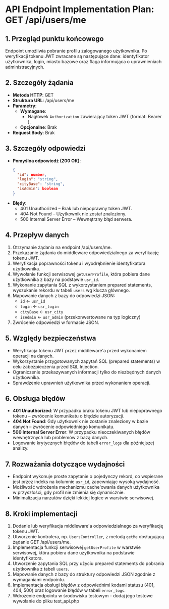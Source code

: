 # API Endpoint Implementation Plan: GET /api/users/me

## 1. Przegląd punktu końcowego
Endpoint umożliwia pobranie profilu zalogowanego użytkownika. Po weryfikacji tokenu JWT zwracane są następujące dane: identyfikator użytkownika, login, miasto bazowe oraz flaga informująca o uprawnieniach administracyjnych.

## 2. Szczegóły żądania
- **Metoda HTTP**: GET
- **Struktura URL**: /api/users/me
- **Parametry**:
  - **Wymagane**:
    - Nagłówek `Authorization` zawierający token JWT (format: Bearer <token>).
  - **Opcjonalne**: Brak
- **Request Body**: Brak

## 3. Szczegóły odpowiedzi
- **Pomyślna odpowiedź (200 OK)**:
  ```json
  {
    "id": number,
    "login": "string",
    "cityBase": "string",
    "isAdmin": boolean
  }
  ```
- **Błędy**:
  - 401 Unauthorized – Brak lub niepoprawny token JWT.
  - 404 Not Found – Użytkownik nie został znaleziony.
  - 500 Internal Server Error – Wewnętrzny błąd serwera.

## 4. Przepływ danych
1. Otrzymanie żądania na endpoint /api/users/me.
2. Przekazanie żądania do middleware odpowiedzialnego za weryfikację tokenu JWT.
3. Weryfikacja poprawności tokenu i wyodrębnienie identyfikatora użytkownika.
4. Wywołanie funkcji serwisowej `getUserProfile`, która pobiera dane użytkownika z bazy na podstawie `usr_id`.
5. Wykonanie zapytania SQL z wykorzystaniem prepared statements, wyszukanie rekordu w tabeli `users` wg klucza głównego.
6. Mapowanie danych z bazy do odpowiedzi JSON:
   - `id` ← `usr_id`
   - `login` ← `usr_login`
   - `cityBase` ← `usr_city`
   - `isAdmin` ← `usr_admin` (przekonwertowane na typ logiczny)
7. Zwrócenie odpowiedzi w formacie JSON.

## 5. Względy bezpieczeństwa
- Weryfikacja tokenu JWT przez middleware'a przed wykonaniem operacji na danych.
- Wykorzystanie przygotowanych zapytań SQL (prepared statements) w celu zabezpieczenia przed SQL Injection.
- Ograniczenie przekazywanych informacji tylko do niezbędnych danych użytkownika.
- Sprawdzenie uprawnień użytkownika przed wykonaniem operacji.

## 6. Obsługa błędów
- **401 Unauthorized**: W przypadku braku tokenu JWT lub niepoprawnego tokenu – zwrócenie komunikatu o błędzie autoryzacji.
- **404 Not Found**: Gdy użytkownik nie zostanie znaleziony w bazie danych – zwrócenie odpowiedniego komunikatu.
- **500 Internal Server Error**: W przypadku nieoczekiwanych błędów wewnętrznych lub problemów z bazą danych.
- Logowanie krytycznych błędów do tabeli `error_logs` dla późniejszej analizy.

## 7. Rozważania dotyczące wydajności
- Endpoint wykonuje proste zapytanie o pojedynczy rekord, co wspierane jest przez indeks na kolumnie `usr_id`, zapewniając wysoką wydajność.
- Możliwość wdrożenia mechanizmu cache'owania danych użytkownika w przyszłości, gdy profil nie zmienia się dynamicznie.
- Minimalizacja narzutów dzięki lekkiej logice w warstwie serwisowej.

## 8. Kroki implementacji
1. Dodanie lub weryfikacja middleware'a odpowiedzialnego za weryfikację tokenu JWT.
2. Utworzenie kontrolera, np. `UsersController`, z metodą `getMe` obsługującą żądanie GET /api/users/me.
3. Implementacja funkcji serwisowej `getUserProfile` w warstwie serwisowej, która pobiera dane użytkownika na podstawie identyfikatora.
4. Utworzenie zapytania SQL przy użyciu prepared statements do pobrania użytkownika z tabeli `users`.
5. Mapowanie danych z bazy do struktury odpowiedzi JSON zgodnie z wymaganiami endpointu.
6. Implementacja obsługi błędów z odpowiednimi kodami statusu (401, 404, 500) oraz logowanie błędów w tabeli `error_logs`.
7. Wdrożenie endpointu w środowisku testowym - dodaj jego testowe wywołanie do pliku test_api.php